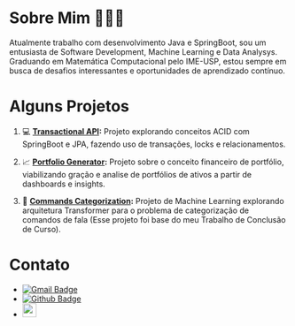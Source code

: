 # Sobre Mim 👨🏽‍💻

Atualmente trabalho com desenvolvimento Java e SpringBoot, sou um entusiasta de Software Development, Machine Learning e Data Analysys. 
Graduando em Matemática Computacional pelo IME-USP, estou sempre em busca de desafios interessantes e oportunidades de aprendizado contínuo.

# Alguns Projetos

1. 💻 **[Transactional API](link_para_o_projeto_1):** Projeto explorando conceitos ACID com SpringBoot e JPA, fazendo uso de transações, locks e relacionamentos.
   
2. 📈 **[Portfolio Generator](https://github.com/lucsalm/portfolio-generator-dash):** Projeto sobre o conceito financeiro de portfólio, viabilizando gração e analise de portfólios de ativos a partir de dashboards e insights.

3. 🤖 **[Commands Categorization](link_para_o_projeto_3):** Projeto de Machine Learning explorando arquitetura Transformer para o problema de categorização de comandos de fala (Esse projeto foi base do meu Trabalho de Conclusão de Curso).


# Contato
- [![Gmail Badge](https://img.shields.io/badge/-Gmail-c14438?style=flat-square&logo=Gmail&logoColor=white&link=mailto:lucas.almd.silva@gmail.com)](mailto:lucas.almd.silva@gmail.com)
- [![Github Badge](https://img.shields.io/badge/-Github-000?style=flat-square&logo=Github&logoColor=white&link=https://github.com/lucsalm)](https://github.com/lucsalm)
- <a href="https://www.linkedin.com/in/lucas-almeida-376141203/"><img src="https://img.shields.io/badge/linkedin-%230077B5.svg?&style=for-the-badge&logo=linkedin&logoColor=white" height=25></a> 
